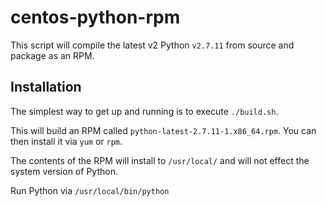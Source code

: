 # centos-python-rpm

This script will compile the latest v2 Python `v2.7.11` from source and package as an RPM.

## Installation

The simplest way to get up and running is to execute `./build.sh`. 

This will build an RPM called `python-latest-2.7.11-1.x86_64.rpm`. You can then install it via `yum` or `rpm`.

The contents of the RPM will install to `/usr/local/` and will not effect the system version of Python.

Run Python via `/usr/local/bin/python`
